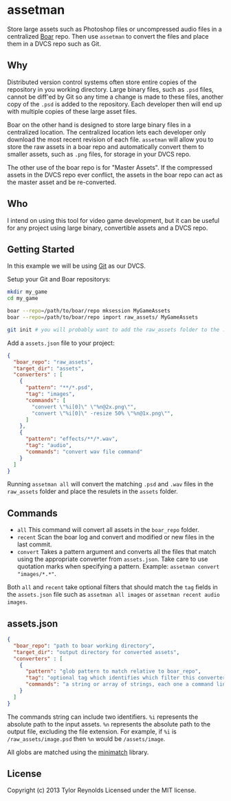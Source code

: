 # assetman

Store large assets such as Photoshop files or uncompressed audio files in a
centralized [Boar](https://code.google.com/p/boar/) repo. Then use `assetman`
to convert the files and place them in a DVCS repo such as Git.

## Why

Distributed version control systems often store entire copies of the repository
in you working directory. Large binary files, such as `.psd` files, cannot be diff'ed
by Git so any time a change is made to these files, another copy of the `.psd` is
added to the repository. Each developer then will end up with multiple copies
of these large asset files.

Boar on the other hand is designed to store large binary files in a centralized
location. The centralized location lets each developer only download the most
recent revision of each file. `assetman` will allow you to store the raw assets
in a boar repo and automatically convert them to smaller assets, such as `.png` files,
for storage in your DVCS repo.

The other use of the boar repo is for "Master Assets". If the compressed assets
in the DVCS repo ever conflict, the assets in the boar repo can act as the master
asset and be re-converted.

## Who

I intend on using this tool for video game development, but it can be useful
for any project using large binary, convertible assets and a DVCS repo.


## Getting Started
<!-- Install the module with: `npm install -g assetman` (Not actually in the npm repo yet). -->
In this example we will be using [Git](http://git-scm.com/) as our DVCS.

Setup your Git and Boar repositorys:

```bash
mkdir my_game
cd my_game

boar --repo=/path/to/boar/repo mksession MyGameAssets
boar --repo=/path/to/boar/repo import raw_assets/ MyGameAssets

git init # you will probably want to add the raw_assets folder to the .gitignore file
```

Add a `assets.json` file to your project:

```json
{
  "boar_repo": "raw_assets",
  "target_dir": "assets",
  "converters" : [
    {
      "pattern": "**/*.psd",
      "tag": "images",
      "commands": [
        "convert \"%i[0]\" \"%n@2x.png\"",
        "convert \"%i[0]\" -resize 50% \"%n@1x.png\"",
      ]
    },
    {
      "pattern": "effects/**/*.wav",
      "tag": "audio",
      "commands": "convert wav file command"
    }
  ]
}
```

Running `assetman all` will convert the matching `.psd` and `.wav` files in the 
`raw_assets` folder and place the resulets in the `assets` folder.

## Commands

* `all` This command will convert all assets in the `boar_repo` folder.
* `recent` Scan the boar log and convert and modified or new files in the last commit.
* `convert` Takes a pattern argument and converts all the files that match using
the appropriate converter from `assets.json`. Take care to use quotation marks when
specifying a pattern. Example: `assetman convert "images/*.*"`.

Both `all` and `recent` take optional filters that should match the `tag` fields
in the `assets.json` file such as `assetman all images` or `assetman recent audio images`.

## assets.json

```json
{
  "boar_repo": "path to boar working directory",
  "target_dir": "output directory for converted assets",
  "converters" : [
    {
      "pattern": "glob pattern to match relative to boar_repo",
      "tag": "optional tag which identifies which filter this converter belongs to",
      "commands": "a string or array of strings, each one a command line to to execute"
    }
  ]
}
```

The commands string can include two identifiers. `%i` represents the absolute path
to the input assets. `%n` represents the absolute path to the output file, 
excluding the file extension. For example, if `%i` is `/raw_assets/image.psd`
then `%n` would be `/assets/image`.

All globs are matched using the [minimatch](https://github.com/isaacs/minimatch)
library.

## License
Copyright (c) 2013 Tylor Reynolds
Licensed under the MIT license.
